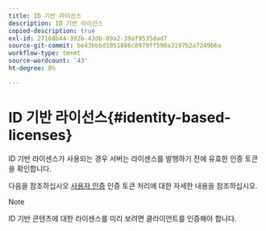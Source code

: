 ```yaml
---
title: ID 기반 라이선스
description: ID 기반 라이선스
copied-description: true
exl-id: 27168b44-392b-43db-89a2-39af9535dad7
source-git-commit: be43bbbd1051886c8979ff590a3197b2a7249b6a
workflow-type: tm+mt
source-wordcount: '43'
ht-degree: 0%

---
```


# ID 기반 라이선스{#identity-based-licenses}

ID 기반 라이센스가 사용되는 경우 서버는 라이센스를 발행하기 전에 유효한 인증 토큰을 확인합니다.

다음을 참조하십시오 [사용자 인증](../../../protecting-content/implementing-the-license-server/processing-drm-requests.md#user-authentication) 인증 토큰 처리에 대한 자세한 내용을 참조하십시오.

>[!NOTE]
>
>ID 기반 콘텐츠에 대한 라이센스를 미리 보려면 클라이언트를 인증해야 합니다.
